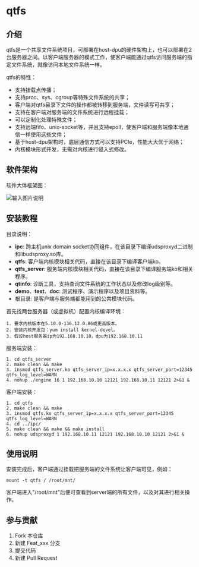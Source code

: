 # qtfs

## 介绍

qtfs是一个共享文件系统项目，可部署在host-dpu的硬件架构上，也可以部署在2台服务器之间。以客户端服务器的模式工作，使客户端能通过qtfs访问服务端的指定文件系统，就像访问本地文件系统一样。

qtfs的特性：
+ 支持挂载点传播；
+ 支持proc、sys、cgroup等特殊文件系统的共享；
+ 客户端对qtfs目录下文件的操作都被转移到服务端，文件读写可共享；
+ 支持在客户端对服务端的文件系统进行远程挂载；
+ 可以定制化处理特殊文件；
+ 支持远端fifo、unix-socket等，并且支持epoll，使客户端和服务端像本地通信一样使用这些文件；
+ 基于host-dpu架构时，底层通信方式可以支持PCIe，性能大大优于网络；
+ 内核模块形式开发，无需对内核进行侵入式修改。

## 软件架构

软件大体框架图：

![输入图片说明](doc/%20Overall_architecture_diagram.png)


## 安装教程

目录说明：
+ **ipc**: 跨主机unix domain socket协同组件，在该目录下编译udsproxyd二进制和libudsproxy.so库。
+ **qtfs**: 客户端内核模块相关代码，直接在该目录下编译客户端ko。
+ **qtfs_server**: 服务端内核模块相关代码，直接在该目录下编译服务端ko和相关程序。
+ **qtinfo**: 诊断工具，支持查询文件系统的工作状态以及修改log级别等。
+ **demo**、**test**、**doc**: 测试程序、演示程序以及项目资料等。
+ 根目录: 是客户端与服务端都能用到的公共模块代码。

首先找两台服务器（或虚拟机）配置内核编译环境：

    1. 要求内核版本在5.10.0-136.12.0.86或更高版本。
    2. 安装内核开发包：yum install kernel-devel。
	3. 假设host服务器ip为192.168.10.10，dpu为192.168.10.11

服务端安装：
    
    1. cd qtfs_server
    2. make clean && make
    3. insmod qtfs_server.ko qtfs_server_ip=x.x.x.x qtfs_server_port=12345 qtfs_log_level=WARN
    4. nohup ./engine 16 1 192.168.10.10 12121 192.168.10.11 12121 2>&1 &

客户端安装：
    
    1. cd qtfs
    2. make clean && make
    3. insmod qtfs.ko qtfs_server_ip=x.x.x.x qtfs_server_port=12345 qtfs_log_level=WARN
	4. cd ../ipc/
	5. make clean && make && make install
	6. nohup udsproxyd 1 192.168.10.11 12121 192.168.10.10 12121 2>&1 &

## 使用说明

安装完成后，客户端通过挂载把服务端的文件系统让客户端可见，例如：
    
    mount -t qtfs / /root/mnt/

客户端进入"/root/mnt"后便可查看到server端的所有文件，以及对其进行相关操作。

## 参与贡献

1.  Fork 本仓库
2.  新建 Feat_xxx 分支
3.  提交代码
4.  新建 Pull Request
